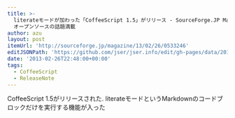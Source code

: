 ```yaml
---
title: >-
  literateモードが加わった「CoffeeScript 1.5」がリリース - SourceForge.JP Magazine :
  オープンソースの話題満載
author: azu
layout: post
itemUrl: 'http://sourceforge.jp/magazine/13/02/26/0533246'
editJSONPath: 'https://github.com/jser/jser.info/edit/gh-pages/data/2013/02/index.json'
date: '2013-02-26T22:48:00+00:00'
tags:
  - CoffeeScript
  - ReleaseNote
---
```

CoffeeScript 1.5がリリースされた.
literateモードというMarkdownのコードブロックだけを実行する機能が入った
